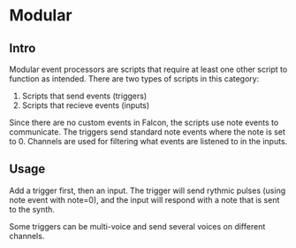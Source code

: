 # Modular

## Intro

Modular event processors are scripts that require at least one other script to function as intended. There are two types of scripts in this category:

1. Scripts that send events (triggers)
2. Scripts that recieve events (inputs)

Since there are no custom events in Falcon, the scripts use note events to communicate. The triggers send standard note events where the note is set to 0. Channels are used for filtering what events are listened to in the inputs.

## Usage

Add a trigger first, then an input. The trigger will send rythmic pulses (using note event with note=0), and the input will respond with a note that is sent to the synth.

Some triggers can be multi-voice and send several voices on different channels.